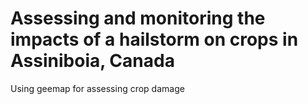 # Assessing and monitoring the impacts of a hailstorm on crops in Assiniboia, Canada
Using geemap for assessing crop damage
